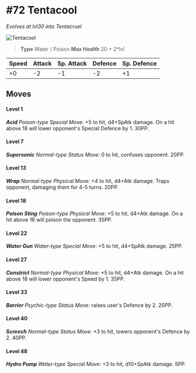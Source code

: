 # #72 Tentacool
*Evolves at lvl30 into Tentacruel*

![Tentacool](https://img.pokemondb.net/sprites/home/normal/1x/tentacool.png)

> **Type** Water / Poison
> **Max Health** 20 + 2\*lvl

| Speed | Attack | Sp. Attack | Defence | Sp. Defence |
| ----- | ------ | ---------- | ------- | ----------- |
| +0 | -2 | -1 | -2 | +1 |

## Moves
#### Level 1

***Acid** Poison-type Special Move*: +5 to hit, d4+SpAtk damage. On a hit above 18 will lower opponent's Special Defence by 1. 30PP.
#### Level 7

***Supersonic** Normal-type Status Move*: 0 to hit, confuses opponent. 20PP.
#### Level 13

***Wrap** Normal-type Physical Move*: +4 to hit, d4+Atk damage. Traps opponent, damaging them for 4-5 turns. 20PP.
#### Level 18

***Poison Sting** Poison-type Physical Move*: +5 to hit, d4+Atk damage. On a hit above 18 will poison the opponent. 35PP.
#### Level 22

***Water Gun** Water-type Special Move*: +5 to hit, d4+SpAtk damage.  25PP.
#### Level 27

***Constrict** Normal-type Physical Move*: +5 to hit, d4+Atk damage. On a hit above 18 will lower opponent's Speed by 1. 35PP.
#### Level 33

***Barrier** Psychic-type Status Move*: raises user's Defence by 2. 20PP.
#### Level 40

***Screech** Normal-type Status Move*: +3 to hit, lowers opponent's Defence by 2. 40PP.
#### Level 48

***Hydro Pump** Water-type Special Move*: +3 to hit, d10+SpAtk damage.  5PP.

